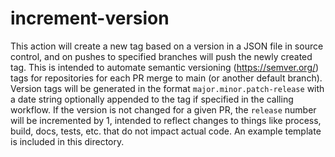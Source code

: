 # increment-version

This action will create a new tag based on a version in a JSON file in source control, and on pushes to specified branches will push the newly created tag. This is intended to automate semantic versioning (https://semver.org/) tags for repositories for each PR merge to main (or another default branch). Version tags will be generated in the format `major.minor.patch-release` with a date string optionally appended to the tag if specified in the calling workflow. If the version is not changed for a given PR, the `release` number will be incremented by 1, intended to reflect changes to things like process, build, docs, tests, etc. that do not impact actual code. An example template is included in this directory.
